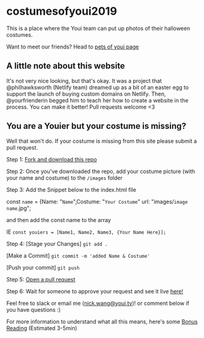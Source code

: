 # costumesofyoui2019

This is a place where the Youi team can put up photos of their halloween costumes. 

Want to meet our friends? Head to [pets of youi page](http://nickwangyoui.github.io/costumesofyoui2019)


## A little note about this website

It's not very nice looking, but that's okay. It was a project that @philhawksworth (Netlify team) dreamed up as a bit of an easter egg to support the launch of buying custom domains on Netlify. Then, @yourfrienderin begged him to teach her how to create a website in the process. You can make it better! Pull requests welcome <3


## You are a Youier but your costume is missing?

Well that won't do. If your costume is missing from this site please submit a pull request.

Step 1: [Fork and download this repo](https://help.github.com/en/articles/fork-a-repo)

Step 2: Once you've downloaded the repo, add your costume picture (with your name and costume) to the `/images` folder

Step 3: Add the Snippet below to the index.html file

const `name` = {Name: "`Name`",Costume: "`Your Costume`" url: "images/`image name`.jpg";

and then add the const name to the array

IE `const youiers = [Name1, Name2, Name3, {Your Name Here}];`

Step 4: 
[Stage your Changes]
`git add .`

[Make a Commit]
`git commit -m 'added Name & Costume'`

[Push your commit]
`git push`

Step 5: [Open a pull request](https://help.github.com/en/articles/creating-a-pull-request-from-a-fork)

Step 6: Wait for someone to approve your request and see it live [here!](http://nickwangyoui.github.io/petsofyoui)

Feel free to slack or email me (nick.wang@youi.tv)! or comment below if you have questions :) 

For more information to understand what all this means, here's some [Bonus Reading](https://guides.github.com/introduction/flow/) (Estimated 3-5min)

